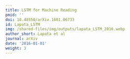 ```yaml
---
title: LSTM for Machine Reading
pmid: ''
doi: 10.48550/arXiv.1601.06733
id: Lapata_LSTM
img: /shared-files/img/outputs/lapata_LSTM_2016.webp
author_short: Lapata et al
journal: arXiv
date: '2016-01-01'
weight: 3
---
```

